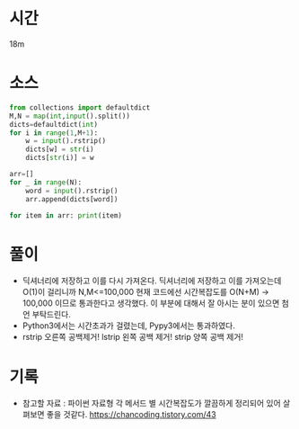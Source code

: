 # 시간
18m
# 소스
```python
from collections import defaultdict
M,N = map(int,input().split())
dicts=defaultdict(int)
for i in range(1,M+1):
    w = input().rstrip()
    dicts[w] = str(i)
    dicts[str(i)] = w

arr=[]
for _ in range(N):
    word = input().rstrip()
    arr.append(dicts[word])

for item in arr: print(item)

```
# 풀이
- 딕셔너리에 저장하고 이를 다시 가져온다. 딕셔너리에 저장하고 이를 가져오는데 O(1)이 걸리니까 N,M<=100,000 현재 코드에선 시간복잡도를 O(N+M) -> 100,000 이므로 통과한다고 생각했다. 이 부분에 대해서 잘 아시는 분이 있으면 첨언 부탁드린다.  
- Python3에서는 시간초과가 걸렸는데, Pypy3에서는 통과하였다. 
- rstrip 오른쪽 공백제거! lstrip 왼쪽 공백 제거! strip 양쪽 공백 제거!

# 기록
- 참고할 자료 : 파이썬 자료형 각 메서드 별 시간복잡도가 깔끔하게 정리되어 있어 살펴보면 좋을 것같다.
https://chancoding.tistory.com/43
